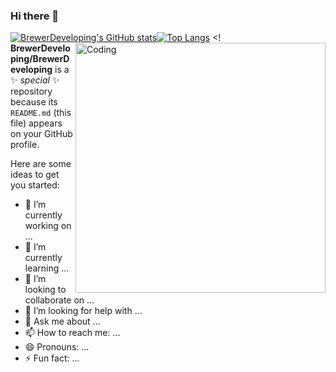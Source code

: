 ### Hi there 👋
[![BrewerDeveloping's GitHub stats](https://github-readme-stats.vercel.app/api?username=BrewerDeveloping&show_icons=true&theme=radical)](https://github.com/BrewerDeveloping/github-readme-stats)[![Top Langs](https://github-readme-stats.vercel.app/api/top-langs/?username=BrewerDeveloping&show_icons=true&theme=radical)](https://github.com/BrewerDeveloping/github-readme-stats)
<img align="right" alt="Coding" width="400" src="https://res.cloudinary.com/practicaldev/image/fetch/s--sNXjzc6P--/c_limit%2Cf_auto%2Cfl_progressive%2Cq_66%2Cw_880/https://media1.tenor.com/images/0c34272909ee2a4db5606a014082312b/tenor.gif%3Fitemid%3D15828752">
<!
**BrewerDeveloping/BrewerDeveloping** is a ✨ _special_ ✨ repository because its `README.md` (this file) appears on your GitHub profile.

Here are some ideas to get you started:

- 🔭 I’m currently working on ...
- 🌱 I’m currently learning ...
- 👯 I’m looking to collaborate on ...
- 🤔 I’m looking for help with ...
- 💬 Ask me about ...
- 📫 How to reach me: ...
- 😄 Pronouns: ...
- ⚡ Fun fact: ...
>
